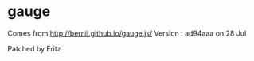 gauge
=====

Comes from http://bernii.github.io/gauge.js/
Version : ad94aaa on 28 Jul

Patched by Fritz
